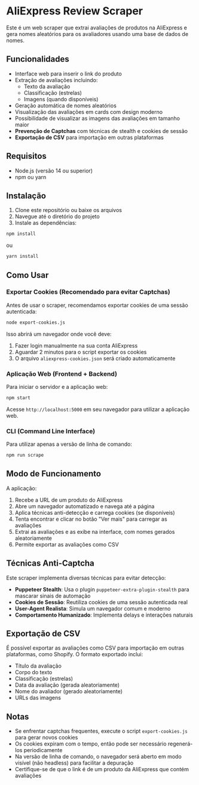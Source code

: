 # AliExpress Review Scraper

Este é um web scraper que extrai avaliações de produtos na AliExpress e gera nomes aleatórios para os avaliadores usando uma base de dados de nomes.

## Funcionalidades

- Interface web para inserir o link do produto
- Extração de avaliações incluindo:
  - Texto da avaliação
  - Classificação (estrelas)
  - Imagens (quando disponíveis)
- Geração automática de nomes aleatórios
- Visualização das avaliações em cards com design moderno
- Possibilidade de visualizar as imagens das avaliações em tamanho maior
- **Prevenção de Captchas** com técnicas de stealth e cookies de sessão
- **Exportação de CSV** para importação em outras plataformas

## Requisitos

- Node.js (versão 14 ou superior)
- npm ou yarn

## Instalação

1. Clone este repositório ou baixe os arquivos
2. Navegue até o diretório do projeto
3. Instale as dependências:

```bash
npm install
```

ou

```bash
yarn install
```

## Como Usar

### Exportar Cookies (Recomendado para evitar Captchas)

Antes de usar o scraper, recomendamos exportar cookies de uma sessão autenticada:

```bash
node export-cookies.js
```

Isso abrirá um navegador onde você deve:
1. Fazer login manualmente na sua conta AliExpress
2. Aguardar 2 minutos para o script exportar os cookies
3. O arquivo `aliexpress-cookies.json` será criado automaticamente

### Aplicação Web (Frontend + Backend)

Para iniciar o servidor e a aplicação web:

```bash
npm start
```

Acesse `http://localhost:5000` em seu navegador para utilizar a aplicação web.

### CLI (Command Line Interface)

Para utilizar apenas a versão de linha de comando:

```bash
npm run scrape
```

## Modo de Funcionamento

A aplicação:
1. Recebe a URL de um produto do AliExpress
2. Abre um navegador automatizado e navega até a página
3. Aplica técnicas anti-detecção e carrega cookies (se disponíveis)
4. Tenta encontrar e clicar no botão "Ver mais" para carregar as avaliações
5. Extrai as avaliações e as exibe na interface, com nomes gerados aleatoriamente
6. Permite exportar as avaliações como CSV

## Técnicas Anti-Captcha

Este scraper implementa diversas técnicas para evitar detecção:

- **Puppeteer Stealth**: Usa o plugin `puppeteer-extra-plugin-stealth` para mascarar sinais de automação
- **Cookies de Sessão**: Reutiliza cookies de uma sessão autenticada real
- **User-Agent Realista**: Simula um navegador comum e moderno
- **Comportamento Humanizado**: Implementa delays e interações naturais

## Exportação de CSV

É possível exportar as avaliações como CSV para importação em outras plataformas, como Shopify. O formato exportado inclui:
- Título da avaliação
- Corpo do texto
- Classificação (estrelas)
- Data da avaliação (gerada aleatoriamente)
- Nome do avaliador (gerado aleatoriamente)
- URLs das imagens

## Notas

- Se enfrentar captchas frequentes, execute o script `export-cookies.js` para gerar novos cookies
- Os cookies expiram com o tempo, então pode ser necessário regenerá-los periodicamente
- Na versão de linha de comando, o navegador será aberto em modo visível (não headless) para facilitar a depuração
- Certifique-se de que o link é de um produto da AliExpress que contém avaliações
